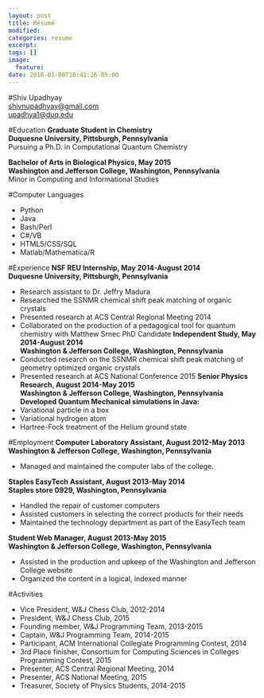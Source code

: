 ```yaml
---
layout: post
title: Résumé
modified:
categories: resume
excerpt:
tags: []
image:
  feature:
date: 2016-01-08T16:41:26-05:00
---
```


#Shiv Upadhyay  
shivnupadhyay@gmail.com  
upadhya1@duq.edu

#Education
**Graduate Student in Chemistry**  
**Duquesne University, Pittsburgh, Pennsylvania**  
Pursuing a Ph.D. in Computational Quantum Chemistry

**Bachelor of Arts in Biological Physics, May 2015**  
**Washington and Jefferson College, Washington, Pennsylvania**  
Minor in Computing and Informational Studies

#Computer Languages  
* Python
* Java
* Bash/Perl
* C\#/VB
* HTML5/CSS/SQL
* Matlab/Mathematica/R

#Experience
**NSF REU Internship, May 2014-August 2014**  
**Duquesne University, Pittsburgh, Pennsylvania**  
* Research assistant to Dr. Jeffry Madura
* Researched the SSNMR chemical shift peak matching of organic crystals
* Presented research at ACS Central Regional Meeting 2014
* Collaborated on the production of a pedagogical tool for quantum chemistry with Matthew Srnec PhD Candidate
**Independent Study, May 2014-August 2014**  
**Washington & Jefferson College, Washington, Pennsylvania**  
* Conducted research on the SSNMR chemical shift peak matching of geometry optimized organic crystals
* Presented research at ACS National Conference 2015
**Senior Physics Research, August 2014-May 2015**  
**Washington & Jefferson College, Washington, Pennsylvania**  
**Developed Quantum Mechanical simulations in Java:**  
* Variational particle in a box
* Variational hydrogen atom
* Hartree-Fock treatment of the Helium ground state

#Employment
**Computer Laboratory Assistant, August 2012-May 2013**  
**Washington & Jefferson College, Washington, Pennsylvania**  
* Managed and maintained the computer labs of the college.

**Staples EasyTech Assistant, August 2013-May 2014**  
**Staples store 0929, Washington, Pennsylvania**  
* Handled the repair of customer computers  
* Assisted customers in selecting the correct products for their needs  
* Maintained the technology department as part of the EasyTech team  

**Student Web Manager, August 2013-May 2015**  
**Washington & Jefferson College, Washington, Pennsylvania**  
* Assisted in the production and upkeep of the Washington and Jefferson College website  
* Organized the content in a logical, indexed manner  

#Activities
* Vice President, W&J Chess Club, 2012-2014
* President, W&J Chess Club, 2015
* Founding member, W&J Programming Team, 2013-2015
* Captain, W&J Programming Team, 2014-2015
* Participant, ACM International Collegiate Programming Contest, 2014
* 3rd Place finisher, Consortium for Computing Sciences in Colleges Programming Contest, 2015
* Presenter, ACS Central Regional Meeting, 2014
* Presenter, ACS National Meeting, 2015
* Treasurer, Society of Physics Students, 2014-2015
